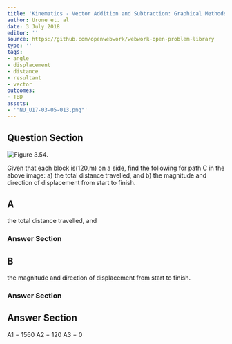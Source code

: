 ```yaml
---
title: 'Kinematics - Vector Addition and Subtraction: Graphical Methods'
author: Urone et. al
date: 3 July 2018
editor: ''
source: https://github.com/openwebwork/webwork-open-problem-library
type: ''
tags:
- angle
- displacement
- distance
- resultant
- vector
outcomes:
- TBD
assets:
- '"NU_U17-03-05-013.png"'
---
```


## Question Section 

![Figure 3.54.]("NU_U17-03-05-013.png")

Given that each block is(120,m) on a side, find the following for path C in the above image:
a) the total distance travelled, and
b) the magnitude and direction of displacement from start to finish.

## A
the total distance travelled, and
### Answer Section
## B
the magnitude and direction of displacement from start to finish.
### Answer Section


## Answer Section

A1 = 1560
A2 = 120
A3 = 0